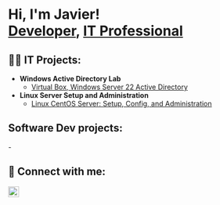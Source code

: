<h1>Hi, I'm Javier! <br/><a href="https://github.com/javierhtech">Developer</a>, <a href="https://www.linkedin.com/in/javierhernandezdev/">IT Professional</a></h1>

<h2>👨‍💻 IT Projects:</h2>

- <b>Windows Active Directory Lab</b>
  - [Virtual Box, Windows Server 22 Active Directory](https://github.com/javierhtech/)
- <b>Linux Server Setup and Administration</b>
  - [Linux CentOS Server: Setup, Config, and Administration](https://github.com/javierhtech/)
 
<h2> Software Dev projects:</h2>
- <b></b>
  
<h2> 🤳 Connect with me:</h2>

[<img align="left" alt="JoshMadakor | LinkedIn" width="22px" src="https://cdn.jsdelivr.net/npm/simple-icons@v3/icons/linkedin.svg" />][linkedin]


[linkedin]: https://linkedin.com/in/javierhernandezdev

<!--
**javierhtech/javierhtech** is a ✨ _special_ ✨ repository because its `README.md` (this file) appears on your GitHub profile.

Here are some ideas to get you started:

- 🔭 I’m currently working on ...
- 🌱 I’m currently learning ...
- 👯 I’m looking to collaborate on ...
- 🤔 I’m looking for help with ...
- 💬 Ask me about ...
- 📫 How to reach me: ...
- 😄 Pronouns: ...
- ⚡ Fun fact: ...
-->
